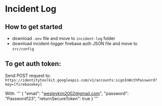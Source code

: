 # Incident Log

## How to get started
* download `.env` file and move to `incident-log` folder
* download incident-logger firebase auth JSON file and move to `src/config`

## To get auth token:

Send POST request to: `https://identitytoolkit.googleapis.com/v1/accounts:signInWithPassword?key=[firebasekey]`

With:
'''
{
  "email": "wesleykim2002@gmail.com",
  "password": "Password123",
  "returnSecureToken": true
}
'''
